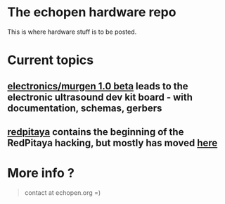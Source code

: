 # The echopen hardware repo

This is where hardware stuff is to be posted.
# Current topics 
## [electronics/murgen 1.0 beta](https://github.com/echopen/hardware/tree/master/electronics/murgen%201.0%20beta) leads to the electronic ultrasound dev kit board - with documentation, schemas, gerbers
## [redpitaya](https://github.com/echopen/hardware/tree/master/redpitaya) contains the beginning of the RedPitaya hacking, but mostly has moved [here](https://github.com/echopen/kit-soft/tree/master/RedPitayaSDK)

# More info ?

> contact at echopen.org =)
